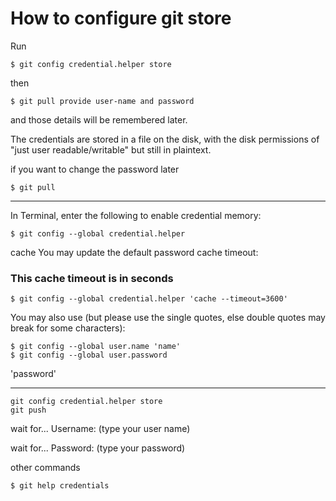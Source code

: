 # How to configure git store

Run

```
$ git config credential.helper store
```

then

```
$ git pull provide user-name and password
```

and those details will be remembered later.

The credentials are stored in a file on the disk, with the disk permissions of
"just user readable/writable" but still in plaintext.

if you want to change the password later

```
$ git pull
```

---

In Terminal, enter the following to enable credential memory:

```
$ git config --global credential.helper
```

cache You may update the default password cache timeout:

### This cache timeout is in seconds

```
$ git config --global credential.helper 'cache --timeout=3600'
```

You may also use (but please use the single quotes, else double quotes may break
for some characters):

```
$ git config --global user.name 'name'
$ git config --global user.password
```

'password'

---

```
git config credential.helper store
git push
```

wait for... Username: (type your user name)

wait for... Password: (type your password)

other commands

```
$ git help credentials
```
